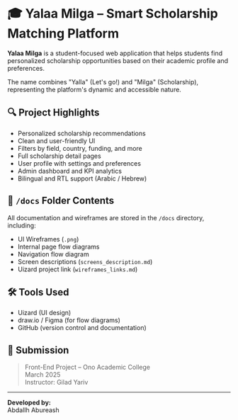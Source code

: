 
# 🎓 Yalaa Milga – Smart Scholarship Matching Platform

**Yalaa Milga** is a student-focused web application that helps students find personalized scholarship opportunities based on their academic profile and preferences.

The name combines "Yalla" (Let's go!) and "Milga" (Scholarship), representing the platform's dynamic and accessible nature.

## 🔍 Project Highlights

- Personalized scholarship recommendations
- Clean and user-friendly UI
- Filters by field, country, funding, and more
- Full scholarship detail pages
- User profile with settings and preferences
- Admin dashboard and KPI analytics
- Bilingual and RTL support (Arabic / Hebrew)

## 📁 `/docs` Folder Contents

All documentation and wireframes are stored in the `/docs` directory, including:

- UI Wireframes (`.png`)
- Internal page flow diagrams
- Navigation flow diagram
- Screen descriptions (`screens_description.md`)
- Uizard project link (`wireframes_links.md`)

## 🛠️ Tools Used

- Uizard (UI design)
- draw.io / Figma (for flow diagrams)
- GitHub (version control and documentation)

## 📅 Submission

> Front-End Project – Ono Academic College  
> March 2025  
> Instructor: Gilad Yariv

---

**Developed by:**  
Abdallh Abureash
